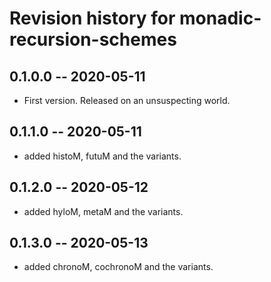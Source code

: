 # Revision history for monadic-recursion-schemes

## 0.1.0.0 -- 2020-05-11

* First version. Released on an unsuspecting world.

## 0.1.1.0 -- 2020-05-11

* added histoM, futuM and the variants.

## 0.1.2.0 -- 2020-05-12

* added hyloM, metaM and the variants.

## 0.1.3.0 -- 2020-05-13

* added chronoM, cochronoM and the variants.
